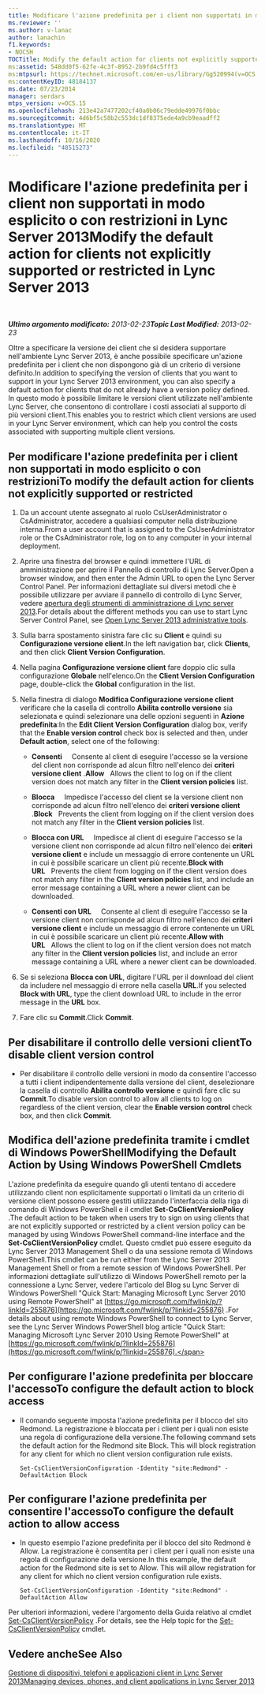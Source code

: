 ```yaml
---
title: Modificare l'azione predefinita per i client non supportati in modo esplicito o con restrizioni
ms.reviewer: ''
ms.author: v-lanac
author: lanachin
f1.keywords:
- NOCSH
TOCTitle: Modify the default action for clients not explicitly supported or restricted
ms:assetid: 548dd0f5-62fe-4c3f-8952-2b9fd4c5fff3
ms:mtpsurl: https://technet.microsoft.com/en-us/library/Gg520994(v=OCS.15)
ms:contentKeyID: 48184137
ms.date: 07/23/2014
manager: serdars
mtps_version: v=OCS.15
ms.openlocfilehash: 213e42a7477202cf40a0b06c79edde49976f0bbc
ms.sourcegitcommit: 4d6bf5c58b2c553dc1df8375ede4a9cb9eaadff2
ms.translationtype: MT
ms.contentlocale: it-IT
ms.lasthandoff: 10/16/2020
ms.locfileid: "48515273"
---
```

# <a name="modify-the-default-action-for-clients-not-explicitly-supported-or-restricted-in-lync-server-2013"></a><span data-ttu-id="b9e7c-102">Modificare l'azione predefinita per i client non supportati in modo esplicito o con restrizioni in Lync Server 2013</span><span class="sxs-lookup"><span data-stu-id="b9e7c-102">Modify the default action for clients not explicitly supported or restricted in Lync Server 2013</span></span>

<div data-xmlns="http://www.w3.org/1999/xhtml">

<div class="topic" data-xmlns="http://www.w3.org/1999/xhtml" data-msxsl="urn:schemas-microsoft-com:xslt" data-cs="https://msdn.microsoft.com/">

<div data-asp="https://msdn2.microsoft.com/asp">



</div>

<div id="mainSection">

<div id="mainBody">

<span> </span>

<span data-ttu-id="b9e7c-103">_**Ultimo argomento modificato:** 2013-02-23_</span><span class="sxs-lookup"><span data-stu-id="b9e7c-103">_**Topic Last Modified:** 2013-02-23_</span></span>

<span data-ttu-id="b9e7c-104">Oltre a specificare la versione dei client che si desidera supportare nell'ambiente Lync Server 2013, è anche possibile specificare un'azione predefinita per i client che non dispongono già di un criterio di versione definito.</span><span class="sxs-lookup"><span data-stu-id="b9e7c-104">In addition to specifying the version of clients that you want to support in your Lync Server 2013 environment, you can also specify a default action for clients that do not already have a version policy defined.</span></span> <span data-ttu-id="b9e7c-105">In questo modo è possibile limitare le versioni client utilizzate nell'ambiente Lync Server, che consentono di controllare i costi associati al supporto di più versioni client.</span><span class="sxs-lookup"><span data-stu-id="b9e7c-105">This enables you to restrict which client versions are used in your Lync Server environment, which can help you control the costs associated with supporting multiple client versions.</span></span>

<div>

## <a name="to-modify-the-default-action-for-clients-not-explicitly-supported-or-restricted"></a><span data-ttu-id="b9e7c-106">Per modificare l'azione predefinita per i client non supportati in modo esplicito o con restrizioni</span><span class="sxs-lookup"><span data-stu-id="b9e7c-106">To modify the default action for clients not explicitly supported or restricted</span></span>

1.  <span data-ttu-id="b9e7c-107">Da un account utente assegnato al ruolo CsUserAdministrator o CsAdministrator, accedere a qualsiasi computer nella distribuzione interna.</span><span class="sxs-lookup"><span data-stu-id="b9e7c-107">From a user account that is assigned to the CsUserAdministrator role or the CsAdministrator role, log on to any computer in your internal deployment.</span></span>

2.  <span data-ttu-id="b9e7c-108">Aprire una finestra del browser e quindi immettere l'URL di amministrazione per aprire il Pannello di controllo di Lync Server.</span><span class="sxs-lookup"><span data-stu-id="b9e7c-108">Open a browser window, and then enter the Admin URL to open the Lync Server Control Panel.</span></span> <span data-ttu-id="b9e7c-109">Per informazioni dettagliate sui diversi metodi che è possibile utilizzare per avviare il pannello di controllo di Lync Server, vedere [apertura degli strumenti di amministrazione di Lync server 2013](lync-server-2013-open-lync-server-administrative-tools.md).</span><span class="sxs-lookup"><span data-stu-id="b9e7c-109">For details about the different methods you can use to start Lync Server Control Panel, see [Open Lync Server 2013 administrative tools](lync-server-2013-open-lync-server-administrative-tools.md).</span></span>

3.  <span data-ttu-id="b9e7c-110">Sulla barra spostamento sinistra fare clic su **Client** e quindi su **Configurazione versione client**.</span><span class="sxs-lookup"><span data-stu-id="b9e7c-110">In the left navigation bar, click **Clients**, and then click **Client Version Configuration**.</span></span>

4.  <span data-ttu-id="b9e7c-111">Nella pagina **Configurazione versione client** fare doppio clic sulla configurazione **Globale** nell'elenco.</span><span class="sxs-lookup"><span data-stu-id="b9e7c-111">On the **Client Version Configuration** page, double-click the **Global** configuration in the list.</span></span>

5.  <span data-ttu-id="b9e7c-112">Nella finestra di dialogo **Modifica Configurazione versione client** verificare che la casella di controllo **Abilita controllo versione** sia selezionata e quindi selezionare una delle opzioni seguenti in **Azione predefinita**:</span><span class="sxs-lookup"><span data-stu-id="b9e7c-112">In the **Edit Client Version Configuration** dialog box, verify that the **Enable version control** check box is selected and then, under **Default action**, select one of the following:</span></span>
    
      - <span data-ttu-id="b9e7c-113">**Consenti**     Consente al client di eseguire l'accesso se la versione del client non corrisponde ad alcun filtro nell'elenco dei **criteri versione client** .</span><span class="sxs-lookup"><span data-stu-id="b9e7c-113">**Allow**   Allows the client to log on if the client version does not match any filter in the **Client version policies** list.</span></span>
    
      - <span data-ttu-id="b9e7c-114">**Blocca**     Impedisce l'accesso del client se la versione client non corrisponde ad alcun filtro nell'elenco dei **criteri versione client** .</span><span class="sxs-lookup"><span data-stu-id="b9e7c-114">**Block**   Prevents the client from logging on if the client version does not match any filter in the **Client version policies** list.</span></span>
    
      - <span data-ttu-id="b9e7c-115">**Blocca con URL**     Impedisce al client di eseguire l'accesso se la versione client non corrisponde ad alcun filtro nell'elenco dei **criteri versione client** e include un messaggio di errore contenente un URL in cui è possibile scaricare un client più recente.</span><span class="sxs-lookup"><span data-stu-id="b9e7c-115">**Block with URL**   Prevents the client from logging on if the client version does not match any filter in the **Client version policies** list, and include an error message containing a URL where a newer client can be downloaded.</span></span>
    
      - <span data-ttu-id="b9e7c-116">**Consenti con URL**     Consente al client di eseguire l'accesso se la versione client non corrisponde ad alcun filtro nell'elenco dei **criteri versione client** e include un messaggio di errore contenente un URL in cui è possibile scaricare un client più recente.</span><span class="sxs-lookup"><span data-stu-id="b9e7c-116">**Allow with URL**   Allows the client to log on if the client version does not match any filter in the **Client version policies** list, and include an error message containing a URL where a newer client can be downloaded.</span></span>

6.  <span data-ttu-id="b9e7c-117">Se si seleziona **Blocca con URL**, digitare l'URL per il download del client da includere nel messaggio di errore nella casella **URL**.</span><span class="sxs-lookup"><span data-stu-id="b9e7c-117">If you selected **Block with URL**, type the client download URL to include in the error message in the **URL** box.</span></span>

7.  <span data-ttu-id="b9e7c-118">Fare clic su **Commit**.</span><span class="sxs-lookup"><span data-stu-id="b9e7c-118">Click **Commit**.</span></span>

</div>

<div>

## <a name="to-disable-client-version-control"></a><span data-ttu-id="b9e7c-119">Per disabilitare il controllo delle versioni client</span><span class="sxs-lookup"><span data-stu-id="b9e7c-119">To disable client version control</span></span>

  - <span data-ttu-id="b9e7c-120">Per disabilitare il controllo delle versioni in modo da consentire l'accesso a tutti i client indipendentemente dalla versione del client, deselezionare la casella di controllo **Abilita controllo versione** e quindi fare clic su **Commit**.</span><span class="sxs-lookup"><span data-stu-id="b9e7c-120">To disable version control to allow all clients to log on regardless of the client version, clear the **Enable version control** check box, and then click **Commit**.</span></span>

</div>

<div>

## <a name="modifying-the-default-action-by-using-windows-powershell-cmdlets"></a><span data-ttu-id="b9e7c-121">Modifica dell'azione predefinita tramite i cmdlet di Windows PowerShell</span><span class="sxs-lookup"><span data-stu-id="b9e7c-121">Modifying the Default Action by Using Windows PowerShell Cmdlets</span></span>

<span data-ttu-id="b9e7c-122">L'azione predefinita da eseguire quando gli utenti tentano di accedere utilizzando client non esplicitamente supportati o limitati da un criterio di versione client possono essere gestiti utilizzando l'interfaccia della riga di comando di Windows PowerShell e il cmdlet **Set-CsClientVersionPolicy** .</span><span class="sxs-lookup"><span data-stu-id="b9e7c-122">The default action to be taken when users try to sign on using clients that are not explicitly supported or restricted by a client version policy can be managed by using Windows PowerShell command-line interface and the **Set-CsClientVersionPolicy** cmdlet.</span></span> <span data-ttu-id="b9e7c-123">Questo cmdlet può essere eseguito da Lync Server 2013 Management Shell o da una sessione remota di Windows PowerShell.</span><span class="sxs-lookup"><span data-stu-id="b9e7c-123">This cmdlet can be run either from the Lync Server 2013 Management Shell or from a remote session of Windows PowerShell.</span></span> <span data-ttu-id="b9e7c-124">Per informazioni dettagliate sull'utilizzo di Windows PowerShell remoto per la connessione a Lync Server, vedere l'articolo del Blog su Lync Server di Windows PowerShell "Quick Start: Managing Microsoft Lync Server 2010 using Remote PowerShell" at [https://go.microsoft.com/fwlink/p/?linkId=255876](https://go.microsoft.com/fwlink/p/?linkid=255876) .</span><span class="sxs-lookup"><span data-stu-id="b9e7c-124">For details about using remote Windows PowerShell to connect to Lync Server, see the Lync Server Windows PowerShell blog article "Quick Start: Managing Microsoft Lync Server 2010 Using Remote PowerShell" at [https://go.microsoft.com/fwlink/p/?linkId=255876](https://go.microsoft.com/fwlink/p/?linkid=255876).</span></span>

<div>

## <a name="to-configure-the-default-action-to-block-access"></a><span data-ttu-id="b9e7c-125">Per configurare l'azione predefinita per bloccare l'accesso</span><span class="sxs-lookup"><span data-stu-id="b9e7c-125">To configure the default action to block access</span></span>

  - <span data-ttu-id="b9e7c-p104">Il comando seguente imposta l'azione predefinita per il blocco del sito Redmond. La registrazione è bloccata per i client per i quali non esiste una regola di configurazione della versione.</span><span class="sxs-lookup"><span data-stu-id="b9e7c-p104">The following command sets the default action for the Redmond site Block. This will block registration for any client for which no client version configuration rule exists.</span></span>
    
        Set-CsClientVersionConfiguration -Identity "site:Redmond" -DefaultAction Block

</div>

<div>

## <a name="to-configure-the-default-action-to-allow-access"></a><span data-ttu-id="b9e7c-128">Per configurare l'azione predefinita per consentire l'accesso</span><span class="sxs-lookup"><span data-stu-id="b9e7c-128">To configure the default action to allow access</span></span>

  - <span data-ttu-id="b9e7c-p105">In questo esempio l'azione predefinita per il blocco del sito Redmond è Allow. La registrazione è consentita per i client per i quali non esiste una regola di configurazione della versione.</span><span class="sxs-lookup"><span data-stu-id="b9e7c-p105">In this example, the default action for the Redmond site is set to Allow. This will allow registration for any client for which no client version configuration rule exists.</span></span>
    
        Set-CsClientVersionConfiguration -Identity "site:Redmond" -DefaultAction Allow

</div>

<span data-ttu-id="b9e7c-131">Per ulteriori informazioni, vedere l'argomento della Guida relativo al cmdlet [Set-CsClientVersionPolicy](https://technet.microsoft.com/library/Gg398876(v=OCS.15)) .</span><span class="sxs-lookup"><span data-stu-id="b9e7c-131">For details, see the Help topic for the [Set-CsClientVersionPolicy](https://technet.microsoft.com/library/Gg398876(v=OCS.15)) cmdlet.</span></span>

</div>

<div>

## <a name="see-also"></a><span data-ttu-id="b9e7c-132">Vedere anche</span><span class="sxs-lookup"><span data-stu-id="b9e7c-132">See Also</span></span>


[<span data-ttu-id="b9e7c-133">Gestione di dispositivi, telefoni e applicazioni client in Lync Server 2013</span><span class="sxs-lookup"><span data-stu-id="b9e7c-133">Managing devices, phones, and client applications in Lync Server 2013</span></span>](lync-server-2013-managing-devices-phones-and-client-applications.md)  
  

</div>

</div>

<span> </span>

</div>

</div>

</div>

